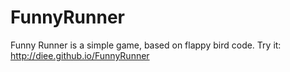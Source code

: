 # FunnyRunner
Funny Runner is a simple game, based on flappy bird code.
Try it: http://diee.github.io/FunnyRunner
